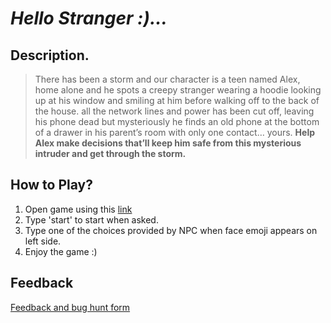  # *Hello  Stranger :)...*
>   
## Description.
>There has been a storm and our character is a teen named Alex, home alone and he spots a creepy stranger wearing a hoodie looking up at his window and smiling at him before walking off to the back of the house. all the network lines and power has been cut off, leaving his phone dead but mysteriously he finds an old phone at the bottom of a drawer in his parent’s room with only one contact… yours. **Help Alex make decisions that’ll keep him safe from this mysterious intruder and get through the storm.**
## How to Play?
1. Open game using this [link](my_game.zip) 
2. Type 'start' to start when asked.
3. Type one of the choices provided by NPC when face emoji appears on left side.
4. Enjoy the game :)
## Feedback
[Feedback and bug hunt form](hhttps://docs.google.com/forms/d/e/1FAIpQLSejtjU4B6HeOo5vVSV-JOt5r_oviFVA-NL68RTh4oxP51nUpA/viewform?usp=sf_link)